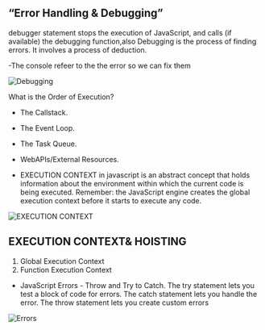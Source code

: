 ##  “Error Handling & Debugging”

debugger statement stops the execution of JavaScript, and calls (if available) the debugging function,also Debugging is the process of finding errors. It involves a
process of deduction. 

-The console refeer to the the error so we can fix them

![Debugging](https://data-flair.training/blogs/wp-content/uploads/sites/2/2019/08/JavaScript-Debugging-and-Testing.png)

What is the Order of Execution?
- The Callstack.
- The Event Loop.
- The Task Queue.
- WebAPIs/External Resources.

- EXECUTION CONTEXT in javascript is an abstract concept that holds information about the environment within which the current code is being executed. Remember: the JavaScript engine creates the global execution context before it starts to execute any code.

![EXECUTION CONTEXT ](https://www.learnsimpli.com/wp-content/uploads/2020/02/4-6.png)

## EXECUTION CONTEXT& HOISTING 

1. Global Execution Context
2. Function Execution Context


- JavaScript Errors - Throw and Try to Catch. The try statement lets you test a block of code for errors. The catch statement lets you handle the error. The throw statement lets you create custom errors

![Errors](https://data-flair.training/blogs/wp-content/uploads/sites/2/2019/08/JavaScript-Errors-1200x720.jpg)